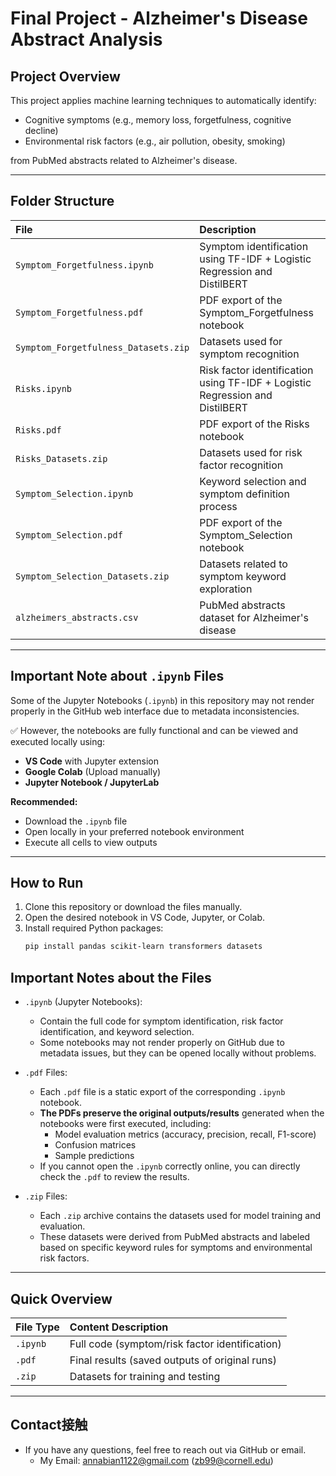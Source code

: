 # Final Project - Alzheimer's Disease Abstract Analysis

## Project Overview
This project applies machine learning techniques to automatically identify:
- Cognitive symptoms (e.g., memory loss, forgetfulness, cognitive decline)
- Environmental risk factors (e.g., air pollution, obesity, smoking)

from PubMed abstracts related to Alzheimer's disease.

---

## Folder Structure

| File | Description |
|:---|:---|
| `Symptom_Forgetfulness.ipynb` | Symptom identification using TF-IDF + Logistic Regression and DistilBERT |
| `Symptom_Forgetfulness.pdf` | PDF export of the Symptom_Forgetfulness notebook |
| `Symptom_Forgetfulness_Datasets.zip` | Datasets used for symptom recognition |
| `Risks.ipynb` | Risk factor identification using TF-IDF + Logistic Regression and DistilBERT |
| `Risks.pdf` | PDF export of the Risks notebook |
| `Risks_Datasets.zip` | Datasets used for risk factor recognition |
| `Symptom_Selection.ipynb` | Keyword selection and symptom definition process |
| `Symptom_Selection.pdf` | PDF export of the Symptom_Selection notebook |
| `Symptom_Selection_Datasets.zip` | Datasets related to symptom keyword exploration |
| `alzheimers_abstracts.csv` | PubMed abstracts dataset for Alzheimer's disease |

---

## Important Note about `.ipynb` Files

Some of the Jupyter Notebooks (`.ipynb`) in this repository may not render properly in the GitHub web interface due to metadata inconsistencies.

✅ However, the notebooks are fully functional and can be viewed and executed locally using:
- **VS Code** with Jupyter extension
- **Google Colab** (Upload manually)
- **Jupyter Notebook / JupyterLab**

**Recommended:**
- Download the `.ipynb` file
- Open locally in your preferred notebook environment
- Execute all cells to view outputs

---

## How to Run

1. Clone this repository or download the files manually.
2. Open the desired notebook in VS Code, Jupyter, or Colab.
3. Install required Python packages:
   ```bash
   pip install pandas scikit-learn transformers datasets

## Important Notes about the Files

- `.ipynb` (Jupyter Notebooks): 
  - Contain the full code for symptom identification, risk factor identification, and keyword selection.
  - Some notebooks may not render properly on GitHub due to metadata issues, but they can be opened locally without problems.

- `.pdf` Files:
  - Each `.pdf` file is a static export of the corresponding `.ipynb` notebook.
  - **The PDFs preserve the original outputs/results** generated when the notebooks were first executed, including:
    - Model evaluation metrics (accuracy, precision, recall, F1-score)
    - Confusion matrices
    - Sample predictions
  - If you cannot open the `.ipynb` correctly online, you can directly check the `.pdf` to review the results.

- `.zip` Files:
  - Each `.zip` archive contains the datasets used for model training and evaluation.
  - These datasets were derived from PubMed abstracts and labeled based on specific keyword rules for symptoms and environmental risk factors.

---

## Quick Overview

| File Type | Content Description |
|:---|:---|
| `.ipynb` | Full code (symptom/risk factor identification) |
| `.pdf` | Final results (saved outputs of original runs) |
| `.zip` | Datasets for training and testing |

---

## Contact接触
- If you have any questions, feel free to reach out via GitHub or email.
  - My Email: annabian1122@gmail.com (zb99@cornell.edu)
